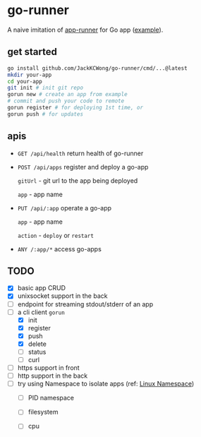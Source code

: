# go-runner

A naive imitation of [app-runner](https://github.com/danielflower/app-runner) for Go app ([example](https://github.com/JackKCWong/go-runner-hello-world)).

## get started

```bash
go install github.com/JackKCWong/go-runner/cmd/...@latest
mkdir your-app
cd your-app
git init # init git repo
gorun new # create an app from example 
# commit and push your code to remote
gorun register # for deploying 1st time, or 
gorun push # for updates
```

## apis 

* `GET /api/health` return health of go-runner
  
* `POST /api/apps` register and deploy a go-app
  
    `gitUrl` - git url to the app being deployed
  
    `app` - app name
  
* `PUT /api/:app` operate a go-app
  
    `app` - app name
  
    `action` - `deploy` or `restart`

* `ANY /:app/*` access go-apps


## TODO

* [x] basic app CRUD
* [x] unixsocket support in the back
* [ ] endpoint for streaming stdout/stderr of an app 
* [ ] a cli client `gorun`
    * [x] init
    * [x] register
    * [x] push
    * [x] delete
    * [ ] status
    * [ ] curl
* [ ] https support in front
* [ ] http support in the back
* [ ] try using Namespace to isolate apps (ref: [Linux Namespace](https://medium.com/@teddyking/linux-namespaces-850489d3ccf))
    * [ ] PID namespace
    * [ ] filesystem
    * [ ] cpu
  
